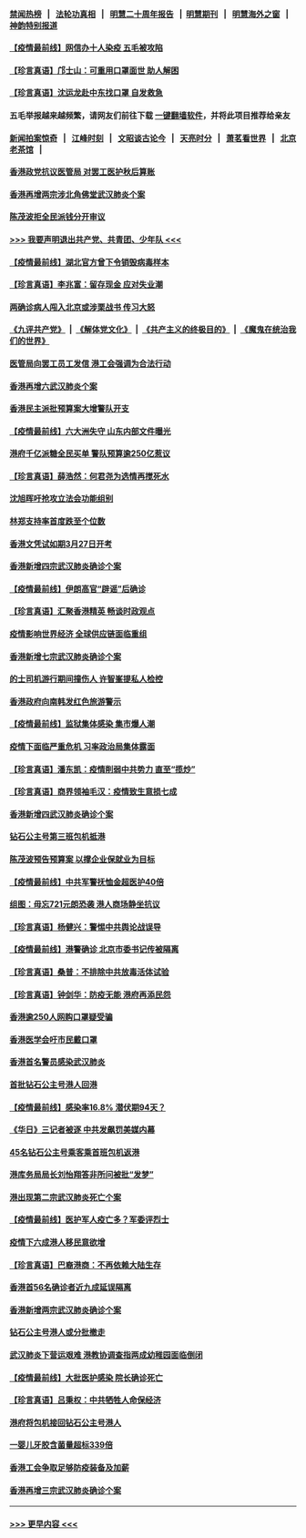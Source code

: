 #### [禁闻热榜](热点新闻.md?=0)  &nbsp;&nbsp;|&nbsp;&nbsp; [法轮功真相](https://github.com/gfw-breaker/truth/blob/master/README.md?=0) &nbsp;&nbsp;|&nbsp;&nbsp; [明慧二十周年报告](https://github.com/gfw-breaker/mh-reports/blob/master/README.md?=0) &nbsp;&nbsp;|&nbsp;&nbsp;[明慧期刊](https://github.com/gfw-breaker/mh-qikan) &nbsp;&nbsp;|&nbsp;&nbsp; [明慧海外之窗](https://github.com/gfw-breaker/mh-news/blob/master/README.md?=0) &nbsp;&nbsp;|&nbsp;&nbsp; [神韵特别报道](https://github.com/gfw-breaker/mh-news/blob/master/shenyun.md?=0)
#### [【疫情最前线】网信办十人染疫 五毛被攻陷](../pages/nsc415/n11903757.md?t=02291931) 
#### [【珍言真语】邝士山：可重用口罩面世 助人解困](../pages/nsc415/n11903875.md?t=02291931) 
#### [【珍言真语】沈运龙赴中东找口罩 自发救急](../pages/nsc415/n11903291.md?t=02291931) 
#### 五毛举报越来越频繁，请网友们前往下载 [一键翻墙软件](https://github.com/gfw-breaker/ssr-accounts)，并将此项目推荐给亲友
#### [新闻拍案惊奇](https://github.com/gfw-breaker/banned-news/blob/master/pages/link4.md) &nbsp;&nbsp;|&nbsp;&nbsp; [江峰时刻](https://github.com/gfw-breaker/banned-news/blob/master/pages/link4.md) &nbsp;&nbsp;|&nbsp;&nbsp; [文昭谈古论今](https://github.com/gfw-breaker/banned-news/blob/master/pages/link4.md) &nbsp;&nbsp;|&nbsp;&nbsp; [天亮时分](https://github.com/gfw-breaker/banned-news/blob/master/pages/link4.md) &nbsp;&nbsp;|&nbsp;&nbsp; [萧茗看世界](https://github.com/gfw-breaker/banned-news/blob/master/pages/link4.md) &nbsp;&nbsp;|&nbsp;&nbsp; [北京老茶馆](https://github.com/gfw-breaker/banned-news/blob/master/pages/link4.md) &nbsp;&nbsp;|&nbsp;&nbsp; 
#### [香港政党抗议医管局 对罢工医护秋后算账](../pages/nsc415/n11901746.md?t=02291931) 
#### [香港再增两宗涉北角佛堂武汉肺炎个案](../pages/nsc415/n11901737.md?t=02291931) 
#### [陈茂波拒全民派钱分开审议](../pages/nsc415/n11901672.md?t=02291931) 
#### [>>> 我要声明退出共产党、共青团、少年队 <<<](https://github.com/begood0513/goodnews/blob/master/quit/letter.md) 
#### [【疫情最前线】湖北官方曾下令销毁病毒样本](../pages/nsc415/n11901518.md?t=02291931) 
#### [【珍言真语】李兆富：留存现金 应对失业潮](../pages/nsc415/n11901448.md?t=02291931) 
#### [两确诊病人闯入北京或涉栗战书 传习大怒](../pages/nsc415/n11901180.md?t=02291931) 
#### [《九评共产党》](https://github.com/begood0513/9ping.md/blob/master/README.md) &nbsp;|&nbsp; [《解体党文化》](../../../../jtdwh.md/blob/master/README.md)  &nbsp;|&nbsp; [《共产主义的终极目的》](../../../../gczydzjmd.md/blob/master/README.md) &nbsp;|&nbsp; [《魔鬼在统治我们的世界》](../../../../mgztzwmdsj.md/blob/master/README.md) 
#### [医管局向罢工员工发信 港工会强调为合法行动](../pages/nsc415/n11898870.md?t=02291931) 
#### [香港再增六武汉肺炎个案](../pages/nsc415/n11898843.md?t=02291931) 
#### [香港民主派批预算案大增警队开支](../pages/nsc415/n11898813.md?t=02291931) 
#### [【疫情最前线】六大洲失守 山东内部文件曝光](../pages/nsc415/n11898455.md?t=02291931) 
#### [港府千亿派糖全民买单 警队预算逾250亿惹议](../pages/nsc415/n11898608.md?t=02291931) 
#### [【珍言真语】薛浩然：何君尧为选情再搅死水](../pages/nsc415/n11898269.md?t=02291931) 
#### [沈旭晖吁抢攻立法会功能组别](../pages/nsc415/n11896084.md?t=02291931) 
#### [林郑支持率首度跌至个位数](../pages/nsc415/n11896058.md?t=02291931) 
#### [香港文凭试如期3月27日开考](../pages/nsc415/n11896055.md?t=02291931) 
#### [香港新增四宗武汉肺炎确诊个案](../pages/nsc415/n11896040.md?t=02291931) 
#### [【疫情最前线】伊朗高官“辟谣”后确诊](../pages/nsc415/n11895902.md?t=02291931) 
#### [【珍言真语】汇聚香港精英 畅谈时政观点](../pages/nsc415/n11895733.md?t=02291931) 
#### [疫情影响世界经济 全球供应链面临重组](../pages/nsc415/n11895634.md?t=02291931) 
#### [香港新增七宗武汉肺炎确诊个案](../pages/nsc415/n11893498.md?t=02291931) 
#### [的士司机游行期间撞伤人 许智峯提私人检控](../pages/nsc415/n11893483.md?t=02291931) 
#### [香港政府向南韩发红色旅游警示](../pages/nsc415/n11893398.md?t=02291931) 
#### [【疫情最前线】监狱集体感染 集市爆人潮](../pages/nsc415/n11893181.md?t=02291931) 
#### [疫情下面临严重危机  习率政治局集体露面](../pages/nsc415/n11893305.md?t=02291931) 
#### [【珍言真语】潘东凯：疫情削弱中共势力 直至“揽炒”](../pages/nsc415/n11892866.md?t=02291931) 
#### [【珍言真语】商界领袖毛汉：疫情致生意损七成](../pages/nsc415/n11890348.md?t=02291931) 
#### [香港新增四武汉肺炎确诊个案](../pages/nsc415/n11890610.md?t=02291931) 
#### [钻石公主号第三班包机抵港](../pages/nsc415/n11890645.md?t=02291931) 
#### [陈茂波预告预算案 以撑企业保就业为目标](../pages/nsc415/n11890574.md?t=02291931) 
#### [【疫情最前线】中共军警抚恤金超医护40倍](../pages/nsc415/n11890458.md?t=02291931) 
#### [组图：毋忘721元朗恐袭 港人商场静坐抗议](../pages/nsc415/n11876882.md?t=02291931) 
#### [【珍言真语】杨健兴：警惕中共舆论战误导](../pages/nsc415/n11888131.md?t=02291931) 
#### [【疫情最前线】港警确诊 北京市委书记传被隔离](../pages/nsc415/n11886872.md?t=02291931) 
#### [【珍言真语】桑普：不排除中共放毒活体试验](../pages/nsc415/n11886832.md?t=02291931) 
#### [【珍言真语】钟剑华：防疫无能 港府再添民怨](../pages/nsc415/n11884504.md?t=02291931) 
#### [香港逾250人网购口罩疑受骗](../pages/nsc415/n11884388.md?t=02291931) 
#### [香港医学会吁市民戴口罩](../pages/nsc415/n11884367.md?t=02291931) 
#### [香港首名警员感染武汉肺炎](../pages/nsc415/n11884357.md?t=02291931) 
#### [首批钻石公主号港人回港](../pages/nsc415/n11884333.md?t=02291931) 
#### [【疫情最前线】感染率16.8% 潜伏期94天？](../pages/nsc415/n11884256.md?t=02291931) 
#### [《华日》三记者被逐 中共发飙罚美媒内幕](../pages/nsc415/n11884184.md?t=02291931) 
#### [45名钻石公主号乘客乘首班包机返港](../pages/nsc415/n11881770.md?t=02291931) 
#### [港库务局局长刘怡翔答非所问被批“发梦”](../pages/nsc415/n11881752.md?t=02291931) 
#### [港出现第二宗武汉肺炎死亡个案](../pages/nsc415/n11881736.md?t=02291931) 
#### [【疫情最前线】医护军人疫亡多？军委评烈士](../pages/nsc415/n11881655.md?t=02291931) 
#### [疫情下六成港人移民意欲增](../pages/nsc415/n11881699.md?t=02291931) 
#### [【珍言真语】巴裔港商：不再依赖大陆生存](../pages/nsc415/n11881126.md?t=02291931) 
#### [香港首56名确诊者近九成延误隔离](../pages/nsc415/n11879079.md?t=02291931) 
#### [香港新增两宗武汉肺炎确诊个案](../pages/nsc415/n11879064.md?t=02291931) 
#### [钻石公主号港人或分批撤走](../pages/nsc415/n11879029.md?t=02291931) 
#### [武汉肺炎下营运艰难 港教协调查指两成幼稚园面临倒闭](../pages/nsc415/n11878989.md?t=02291931) 
#### [【疫情最前线】大批医护感染 院长确诊死亡](../pages/nsc415/n11878595.md?t=02291931) 
#### [【珍言真语】吕秉权：中共牺牲人命保经济](../pages/nsc415/n11878390.md?t=02291931) 
#### [港府将包机接回钻石公主号港人](../pages/nsc415/n11876352.md?t=02291931) 
#### [一婴儿牙胶含菌量超标339倍](../pages/nsc415/n11876336.md?t=02291931) 
#### [香港工会争取足够防疫装备及加薪](../pages/nsc415/n11876313.md?t=02291931) 
#### [香港再增三宗武汉肺炎确诊个案](../pages/nsc415/n11876297.md?t=02291931) 

----
#### [ >>> 更早内容 <<< ](../indexes/nsc415-earlier.md)
